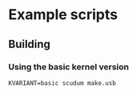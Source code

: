 # Example scripts

## Building

### Using the basic kernel version

    KVARIANT=basic scudum make.usb
